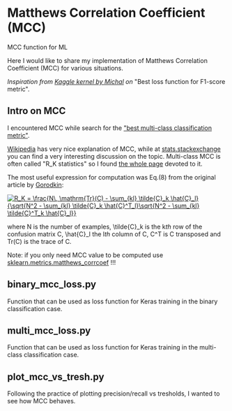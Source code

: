 # Matthews Correlation Coefficient (MCC)
MCC function for ML

Here I would like to share my implementation of Matthews Correlation Coefficient (MCC) for various situations.

*Inspiration from [Kaggle kernel by Michal](https://www.kaggle.com/rejpalcz/best-loss-function-for-f1-score-metric) on* "Best loss function for F1-score metric".

## Intro on MCC

I encountered MCC while search for the ["best multi-class classification metric"](https://sebastianraschka.com/faq/docs/multiclass-metric.html).

[Wikipedia](https://en.wikipedia.org/wiki/Matthews_correlation_coefficient#Multiclass_case) has very nice explanation of MCC, while at [stats.stackexchange](https://stats.stackexchange.com/questions/187768/matthews-correlation-coefficient-with-multi-class) you can find a very interesting discussion on the topic. Multi-class MCC is often called "R_K statistics" so I found [the whole page](http://rk.kvl.dk/introduction/index.html) devoted to it.

The most useful expression for computation was Eq.(8) from the original article by [Gorodkin](https://www.sciencedirect.com/science/article/pii/S1476927104000799?via%3Dihub):

<a href="https://www.codecogs.com/eqnedit.php?latex=R_K&space;=&space;\frac{N\,&space;\mathrm{Tr}(C)&space;-&space;\sum_{kl}&space;\tilde{C}_k&space;\hat{C}_l}{\sqrt{N^2&space;-&space;\sum_{kl}&space;\tilde{C}_k&space;\hat{C}^T_l}\sqrt{N^2&space;-&space;\sum_{kl}&space;\tilde{C}^T_k&space;\hat{C}_l}}" target="_blank"><img src="https://latex.codecogs.com/gif.latex?R_K&space;=&space;\frac{N\,&space;\mathrm{Tr}(C)&space;-&space;\sum_{kl}&space;\tilde{C}_k&space;\hat{C}_l}{\sqrt{N^2&space;-&space;\sum_{kl}&space;\tilde{C}_k&space;\hat{C}^T_l}\sqrt{N^2&space;-&space;\sum_{kl}&space;\tilde{C}^T_k&space;\hat{C}_l}}" title="R_K = \frac{N\, \mathrm{Tr}(C) - \sum_{kl} \tilde{C}_k \hat{C}_l}{\sqrt{N^2 - \sum_{kl} \tilde{C}_k \hat{C}^T_l}\sqrt{N^2 - \sum_{kl} \tilde{C}^T_k \hat{C}_l}}" /></a>

where N is the number of examples, \tilde{C}\_k is the k*th* row of the confusion matrix C, \hat{C}\_l the l*th* column of C, C^T is C transposed and Tr(C) is the trace of C.

Note: if you only need MCC value to be computed use [sklearn.metrics.matthews_corrcoef](https://scikit-learn.org/stable/modules/generated/sklearn.metrics.matthews_corrcoef.html) !!!

## binary_mcc_loss.py

Function that can be used as loss function for Keras training in the binary classification case.

## multi_mcc_loss.py

Function that can be used as loss function for Keras training in the multi-class classification case.

## plot_mcc_vs_tresh.py

Following the practice of plotting precision/recall vs tresholds, I wanted to see how MCC behaves.
